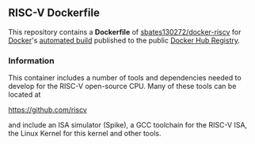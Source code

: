 ## RISC-V Dockerfile

This repository contains a **Dockerfile** of
[sbates130272/docker-riscv](https://github.com/sbates130272/docker-riscv)
for [Docker](https://www.docker.com/)'s [automated
build](https://registry.hub.docker.com/u/sbates130272/riscv) published
to the public [Docker Hub Registry](https://registry.hub.docker.com/).

### Information

This container includes a number of tools and dependencies needed to
develop for the RISC-V open-source CPU. Many of these tools can be
located at 

https://github.com/riscv

and include an ISA simulator (Spike), a GCC toolchain for the RISC-V
ISA, the Linux Kernel for this kernel and other tools. 

